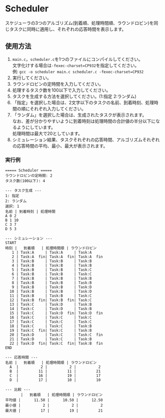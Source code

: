 # Scheduler
スケジューラの3つのアルゴリズム(到着順、処理時間順、ラウンドロビン)を同じタスクに同時に適用し、それぞれの応答時間を表示します。

## 使用方法
1. `main.c`，`scheduler.c`を1つのファイルにコンパイルしてください。<br>
  文字化けする場合は`-fexec-charset=CP932`を指定してください。<br>
  例: `gcc -o scheduler main.c scheduler.c -fexec-charset=CP932`
2. 実行してください。
3. ラウンドロビンの定時間を入力してください。
4. 処理するタスク数を100以下で入力してください。
5. タスクを生成する方法を選択してください。(1:指定 2:ランダム)
6. 「指定」を選択した場合は、2文字以下のタスクの名前、到着時刻、処理時間の順にそれぞれ入力してください。
7. 「ランダム」を選択した場合は、生成されたタスクが表示されます。<br>
  なお、差が分かりやすいように到着時刻は処理時間の合計値の半分以下になるようにしています。<br>
   処理時間は最大で20としています。
9. シミュレーション結果、タスクそれぞれの応答時間、アルゴリズムそれぞれの応答時間の平均、最小、最大が表示されます。

### 実行例
```
===== Scheduler =====
ラウンドロビンの定時間: 2
タスク数(100以下): 4

--- タスク生成 ---
1: 指定
2: ランダム
選択: 1
名前 | 到着時刻 | 処理時間
A 0 2
B 1 10
C 3 7
D 5 3

--- シミュレーション ---
START
時刻 |   到着順   | 処理時間順 | ラウンドロビン
   1 | Task:A     | Task:A     | Task:A
   2 | Task:A  fin| Task:A  fin| Task:A  fin
   3 | Task:B     | Task:B     | Task:B
   4 | Task:B     | Task:B     | Task:B
   5 | Task:B     | Task:B     | Task:C
   6 | Task:B     | Task:B     | Task:C
   7 | Task:B     | Task:B     | Task:B
   8 | Task:B     | Task:B     | Task:B
   9 | Task:B     | Task:B     | Task:D
  10 | Task:B     | Task:B     | Task:D
  11 | Task:B     | Task:B     | Task:C
  12 | Task:B  fin| Task:B  fin| Task:C
  13 | Task:C     | Task:D     | Task:B
  14 | Task:C     | Task:D     | Task:B
  15 | Task:C     | Task:D  fin| Task:D  fin
  16 | Task:C     | Task:C     | Task:C
  17 | Task:C     | Task:C     | Task:C
  18 | Task:C     | Task:C     | Task:B
  19 | Task:C  fin| Task:C     | Task:B
  20 | Task:D     | Task:C     | Task:C  fin
  21 | Task:D     | Task:C     | Task:B
  22 | Task:D  fin| Task:C  fin| Task:B  fin
END

--- 応答時間 ---
名前 |   到着順   | 処理時間順 | ラウンドロビン
  A  |          2 |          2 |          2
  B  |         11 |         11 |         21
  C  |         16 |         19 |         17
  D  |         17 |         10 |         10

--- 比較 ---
       |   到着順   | 処理時間順 | ラウンドロビン
平均値 |      11.50 |      10.50 |      12.50
最小値 |          2 |          2 |          2
最大値 |         17 |         19 |         21
```
